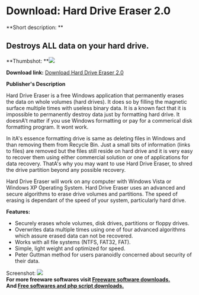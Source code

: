 # Download: Hard Drive Eraser 2.0

**Short description: **

## Destroys ALL data on your hard drive.

  
**Thumbshot: **![](http://www.freewarefiles.com/screenshot/hderaser20_md.jpg)   
  
**Download link:** [Download Hard Drive Eraser 2.0](http://freesoftwares.boysofts.com/Hard-Drive-Eraser_program_47375.html)  
  

**Publisher's Description**  
  

Hard Drive Eraser is a free Windows application that permanently erases the
data on whole volumes (hard drives). It does so by filling the magnetic
surface multiple times with useless binary data. It is a known fact that it is
impossible to permanently destroy data just by formatting hard drive. It
doesnA't matter if you use Windows formatting or pay for a commerical disk
formatting program. It wont work.

In itA's essence formatting drive is same as deleting files in Windows and
than removing them from Recycle Bin. Just a small bits of information (links
to files) are removed but the files still reside on hard drive and it is very
easy to recover them using either commercial solution or one of applications
for data recovery. ThatA's why you may want to use Hard Drive Eraser, to shred
the drive partition beyond any possible recovery.

Hard Drive Eraser will work on any computer with Windows Vista or Windows XP
Operating System. Hard Drive Eraser uses an advanced and secure algorithms to
erase drive volumes and partitions. The speed of erasing is dependant of the
speed of your system, particularly hard drive.

**Features:**

  * Securely erases whole volumes, disk drives, partitions or floppy drives. 
  * Overwrites data multiple times using one of four advanced algorithms which assure erased data can not be recovered. 
  * Works with all file systems (NTFS, FAT32, FAT). 
  * Simple, light weight and optimized for speed. 
  * Peter Guttman method for users paranoidly concerned about security of their data. 

  
  
Screenshot: ![](http://www.freewarefiles.com/screenshot/hderaser20.jpg)  
**For more freeware softwares visit [Freeware software downloads.](http://freesoftwares.boysofts.com/)**   
**And [Free softwares and php script downloads.](http://www.boysofts.com/)**

